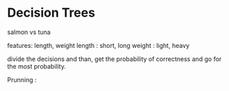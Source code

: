 # Decision Trees

salmon vs tuna

features:  length, weight
length : short, long
weight : light, heavy

divide the decisions and than, get the probability of correctness and go for the most probability.

Prunning :
